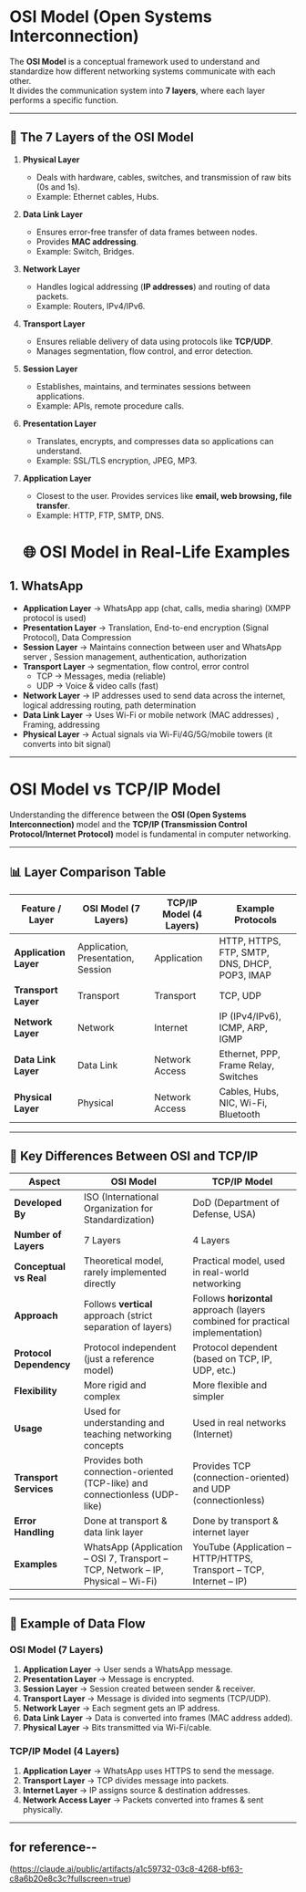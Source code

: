 #  OSI Model (Open Systems Interconnection)

The **OSI Model** is a conceptual framework used to understand and standardize how different networking systems communicate with each other.  
It divides the communication system into **7 layers**, where each layer performs a specific function.

---

## 📖 The 7 Layers of the OSI Model

1. **Physical Layer**  
   - Deals with hardware, cables, switches, and transmission of raw bits (0s and 1s).  
   - Example: Ethernet cables, Hubs.  

2. **Data Link Layer**  
   - Ensures error-free transfer of data frames between nodes.  
   - Provides **MAC addressing**.  
   - Example: Switch, Bridges.  

3. **Network Layer**  
   - Handles logical addressing (**IP addresses**) and routing of data packets.  
   - Example: Routers, IPv4/IPv6.  

4. **Transport Layer**  
   - Ensures reliable delivery of data using protocols like **TCP/UDP**.  
   - Manages segmentation, flow control, and error detection.  

5. **Session Layer**  
   - Establishes, maintains, and terminates sessions between applications.  
   - Example: APIs, remote procedure calls.  

6. **Presentation Layer**  
   - Translates, encrypts, and compresses data so applications can understand.  
   - Example: SSL/TLS encryption, JPEG, MP3.  

7. **Application Layer**  
   - Closest to the user. Provides services like **email, web browsing, file transfer**.  
   - Example: HTTP, FTP, SMTP, DNS.
  
   # 🌐 OSI Model in Real-Life Examples  

## 1. WhatsApp  
- **Application Layer** → WhatsApp app (chat, calls, media sharing)  (XMPP protocol is used)
- **Presentation Layer** → Translation, End-to-end encryption (Signal Protocol), Data Compression
- **Session Layer** → Maintains connection between user and WhatsApp server , Session management, authentication, authorization 
- **Transport Layer** →  segmentation, flow control, error control
  - TCP → Messages, media (reliable)  
  - UDP → Voice & video calls (fast)  
- **Network Layer** → IP addresses used to send data across the internet, logical addressing routing, path determination
- **Data Link Layer** → Uses Wi-Fi or mobile network (MAC addresses)  , Framing, addressing
- **Physical Layer** → Actual signals via Wi-Fi/4G/5G/mobile towers  (it converts into bit signal)

---


# OSI Model vs TCP/IP Model

Understanding the difference between the **OSI (Open Systems Interconnection)** model and the **TCP/IP (Transmission Control Protocol/Internet Protocol)** model is fundamental in computer networking.  

---

## 📊 Layer Comparison Table

| Feature / Layer            | **OSI Model (7 Layers)**                | **TCP/IP Model (4 Layers)**            | **Example Protocols**                                                                 |
|-----------------------------|-----------------------------------------|-----------------------------------------|---------------------------------------------------------------------------------------|
| **Application Layer**       | Application, Presentation, Session      | Application                            | HTTP, HTTPS, FTP, SMTP, DNS, DHCP, POP3, IMAP                                         |
| **Transport Layer**         | Transport                              | Transport                              | TCP, UDP                                                                              |
| **Network Layer**           | Network                                | Internet                               | IP (IPv4/IPv6), ICMP, ARP, IGMP                                                       |
| **Data Link Layer**         | Data Link                              | Network Access                         | Ethernet, PPP, Frame Relay, Switches                                                  |
| **Physical Layer**          | Physical                               | Network Access                         | Cables, Hubs, NIC, Wi-Fi, Bluetooth                                                   |

---

## 📝 Key Differences Between OSI and TCP/IP

| Aspect                | **OSI Model**                                                                 | **TCP/IP Model**                                                            |
|-----------------------|--------------------------------------------------------------------------------|------------------------------------------------------------------------------|
| **Developed By**      | ISO (International Organization for Standardization)                           | DoD (Department of Defense, USA)                                             |
| **Number of Layers**  | 7 Layers                                                                       | 4 Layers                                                                     |
| **Conceptual vs Real**| Theoretical model, rarely implemented directly                                 | Practical model, used in real-world networking                               |
| **Approach**          | Follows **vertical** approach (strict separation of layers)                     | Follows **horizontal** approach (layers combined for practical implementation)|
| **Protocol Dependency**| Protocol independent (just a reference model)                                 | Protocol dependent (based on TCP, IP, UDP, etc.)                             |
| **Flexibility**       | More rigid and complex                                                         | More flexible and simpler                                                    |
| **Usage**             | Used for understanding and teaching networking concepts                        | Used in real networks (Internet)                                             |
| **Transport Services**| Provides both connection-oriented (TCP-like) and connectionless (UDP-like)      | Provides TCP (connection-oriented) and UDP (connectionless)                  |
| **Error Handling**    | Done at transport & data link layer                                            | Done by transport & internet layer                                           |
| **Examples**          | WhatsApp (Application – OSI 7, Transport – TCP, Network – IP, Physical – Wi-Fi)| YouTube (Application – HTTP/HTTPS, Transport – TCP, Internet – IP)           |

---

## 🔄 Example of Data Flow

### OSI Model (7 Layers)
1. **Application Layer** → User sends a WhatsApp message.  
2. **Presentation Layer** → Message is encrypted.  
3. **Session Layer** → Session created between sender & receiver.  
4. **Transport Layer** → Message is divided into segments (TCP/UDP).  
5. **Network Layer** → Each segment gets an IP address.  
6. **Data Link Layer** → Data is converted into frames (MAC address added).  
7. **Physical Layer** → Bits transmitted via Wi-Fi/cable.  

### TCP/IP Model (4 Layers)
1. **Application Layer** → WhatsApp uses HTTPS to send the message.  
2. **Transport Layer** → TCP divides message into packets.  
3. **Internet Layer** → IP assigns source & destination addresses.  
4. **Network Access Layer** → Packets converted into frames & sent physically.  

---


## for reference--

(https://claude.ai/public/artifacts/a1c59732-03c8-4268-bf63-c8a6b20e8c3c?fullscreen=true)
